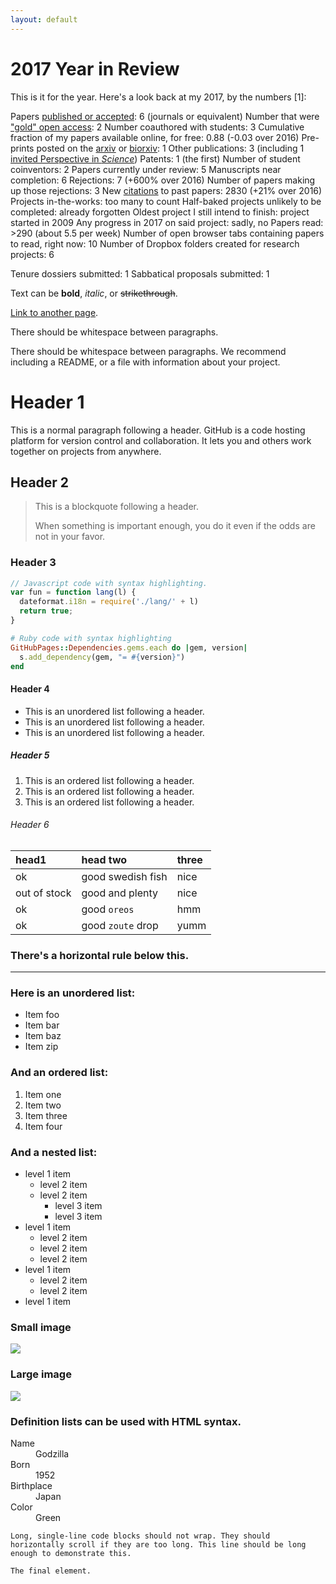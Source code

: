 ```yaml
---
layout: default
---
```


# [](#header-1)2017 Year in Review

This is it for the year. Here's a look back at my 2017, by the numbers [1]:

Papers <a href="http://tuvalu.santafe.edu/~aaronc/research.htm">published or accepted</a>: 6 (journals or equivalent)
Number that were <a href="https://en.wikipedia.org/wiki/Open_access#Journals:_gold_open_access">"gold" open access</a>: 2
Number coauthored with students: 3
Cumulative fraction of my papers available online, for free: 0.88 (-0.03 over 2016) <!-- 2017: 50/57 -->
Pre-prints posted on the <a href="http://arxiv.org/find/all/1/all:+AND+aaron+clauset/0/1/0/all/0/1">arxiv</a> or <a href="http://biorxiv.org/search/%20author1%3Aaaron%2Bclauset%20numresults%3A100">biorxiv</a>: 1
Other publications: 3 (including 1 <a href="http://science.sciencemag.org/content/355/6324/477">invited Perspective in <i>Science</i></a>)
Patents: 1 (the first)
Number of student coinventors: 2
Papers currently under review: 5
Manuscripts near completion: 6
Rejections: 7 (+600% over 2016)
Number of papers making up those rejections: 3
New <a href="https://scholar.google.com/citations?user=e7VI_HcAAAAJ&hl=en">citations</a> to past papers: 2830 (+21% over 2016)
Projects in-the-works: too many to count
Half-baked projects unlikely to be completed: already forgotten
Oldest project I still intend to finish: project started in 2009
Any progress in 2017 on said project: sadly, no <!-- Oldest project completed this year: project started in 2013 (progress!) -->
Papers read: >290 (about 5.5 per week)
Number of open browser tabs containing papers to read, right now: 10
Number of Dropbox folders created for research projects: 6

Tenure dossiers submitted: 1
Sabbatical proposals submitted: 1


Text can be **bold**, _italic_, or ~~strikethrough~~.

[Link to another page](another-page).

There should be whitespace between paragraphs.

There should be whitespace between paragraphs. We recommend including a README, or a file with information about your project.

# [](#header-1)Header 1

This is a normal paragraph following a header. GitHub is a code hosting platform for version control and collaboration. It lets you and others work together on projects from anywhere.

## [](#header-2)Header 2

> This is a blockquote following a header.
>
> When something is important enough, you do it even if the odds are not in your favor.

### [](#header-3)Header 3

```js
// Javascript code with syntax highlighting.
var fun = function lang(l) {
  dateformat.i18n = require('./lang/' + l)
  return true;
}
```

```ruby
# Ruby code with syntax highlighting
GitHubPages::Dependencies.gems.each do |gem, version|
  s.add_dependency(gem, "= #{version}")
end
```

#### [](#header-4)Header 4

*   This is an unordered list following a header.
*   This is an unordered list following a header.
*   This is an unordered list following a header.

##### [](#header-5)Header 5

1.  This is an ordered list following a header.
2.  This is an ordered list following a header.
3.  This is an ordered list following a header.

###### [](#header-6)Header 6

| head1        | head two          | three |
|:-------------|:------------------|:------|
| ok           | good swedish fish | nice  |
| out of stock | good and plenty   | nice  |
| ok           | good `oreos`      | hmm   |
| ok           | good `zoute` drop | yumm  |

### There's a horizontal rule below this.

* * *

### Here is an unordered list:

*   Item foo
*   Item bar
*   Item baz
*   Item zip

### And an ordered list:

1.  Item one
1.  Item two
1.  Item three
1.  Item four

### And a nested list:

- level 1 item
  - level 2 item
  - level 2 item
    - level 3 item
    - level 3 item
- level 1 item
  - level 2 item
  - level 2 item
  - level 2 item
- level 1 item
  - level 2 item
  - level 2 item
- level 1 item

### Small image

![](https://assets-cdn.github.com/images/icons/emoji/octocat.png)

### Large image

![](https://guides.github.com/activities/hello-world/branching.png)


### Definition lists can be used with HTML syntax.

<dl>
<dt>Name</dt>
<dd>Godzilla</dd>
<dt>Born</dt>
<dd>1952</dd>
<dt>Birthplace</dt>
<dd>Japan</dd>
<dt>Color</dt>
<dd>Green</dd>
</dl>

```
Long, single-line code blocks should not wrap. They should horizontally scroll if they are too long. This line should be long enough to demonstrate this.
```

```
The final element.
```
